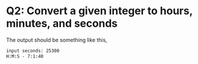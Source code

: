 # Q2: Convert a given integer to hours, minutes, and seconds

The output should be something like this,

```txt
input seconds: 25300
H:M:S - 7:1:40
```
